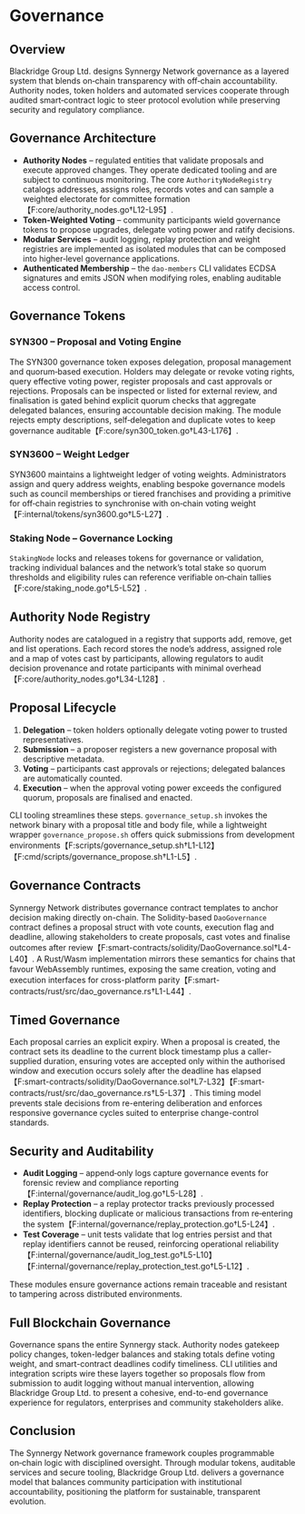 # Governance

## Overview
Blackridge Group Ltd. designs Synnergy Network governance as a layered system that blends on‑chain transparency with off‑chain accountability. Authority nodes, token holders and automated services cooperate through audited smart‑contract logic to steer protocol evolution while preserving security and regulatory compliance.

## Governance Architecture
- **Authority Nodes** – regulated entities that validate proposals and execute approved changes. They operate dedicated tooling and are subject to continuous monitoring. The core `AuthorityNodeRegistry` catalogs addresses, assigns roles, records votes and can sample a weighted electorate for committee formation【F:core/authority_nodes.go†L12-L95】.
- **Token‑Weighted Voting** – community participants wield governance tokens to propose upgrades, delegate voting power and ratify decisions.
- **Modular Services** – audit logging, replay protection and weight registries are implemented as isolated modules that can be composed into higher‑level governance applications.
- **Authenticated Membership** – the `dao-members` CLI validates ECDSA signatures and emits JSON when modifying roles, enabling auditable access control.

## Governance Tokens
### SYN300 – Proposal and Voting Engine
The SYN300 governance token exposes delegation, proposal management and quorum‑based execution. Holders may delegate or revoke voting rights, query effective voting power, register proposals and cast approvals or rejections. Proposals can be inspected or listed for external review, and finalisation is gated behind explicit quorum checks that aggregate delegated balances, ensuring accountable decision making. The module rejects empty descriptions, self‑delegation and duplicate votes to keep governance auditable【F:core/syn300_token.go†L43-L176】.

### SYN3600 – Weight Ledger
SYN3600 maintains a lightweight ledger of voting weights. Administrators assign and query address weights, enabling bespoke governance models such as council memberships or tiered franchises and providing a primitive for off‑chain registries to synchronise with on‑chain voting weight【F:internal/tokens/syn3600.go†L5-L27】.

### Staking Node – Governance Locking
`StakingNode` locks and releases tokens for governance or validation, tracking individual balances and the network’s total stake so quorum thresholds and eligibility rules can reference verifiable on‑chain tallies【F:core/staking_node.go†L5-L52】.

## Authority Node Registry
Authority nodes are catalogued in a registry that supports add, remove, get and list operations. Each record stores the node’s address, assigned role and a map of votes cast by participants, allowing regulators to audit decision provenance and rotate participants with minimal overhead【F:core/authority_nodes.go†L34-L128】.

## Proposal Lifecycle
1. **Delegation** – token holders optionally delegate voting power to trusted representatives.
2. **Submission** – a proposer registers a new governance proposal with descriptive metadata.
3. **Voting** – participants cast approvals or rejections; delegated balances are automatically counted.
4. **Execution** – when the approval voting power exceeds the configured quorum, proposals are finalised and enacted.

CLI tooling streamlines these steps. `governance_setup.sh` invokes the network binary with a proposal title and body file, while a lightweight wrapper `governance_propose.sh` offers quick submissions from development environments【F:scripts/governance_setup.sh†L1-L12】【F:cmd/scripts/governance_propose.sh†L1-L5】.

## Governance Contracts
Synnergy Network distributes governance contract templates to anchor decision making directly on-chain. The Solidity-based `DaoGovernance` contract defines a proposal struct with vote counts, execution flag and deadline, allowing stakeholders to create proposals, cast votes and finalise outcomes after review【F:smart-contracts/solidity/DaoGovernance.sol†L4-L40】. A Rust/Wasm implementation mirrors these semantics for chains that favour WebAssembly runtimes, exposing the same creation, voting and execution interfaces for cross-platform parity【F:smart-contracts/rust/src/dao_governance.rs†L1-L44】.

## Timed Governance
Each proposal carries an explicit expiry. When a proposal is created, the contract sets its deadline to the current block timestamp plus a caller-supplied duration, ensuring votes are accepted only within the authorised window and execution occurs solely after the deadline has elapsed【F:smart-contracts/solidity/DaoGovernance.sol†L7-L32】【F:smart-contracts/rust/src/dao_governance.rs†L5-L37】. This timing model prevents stale decisions from re-entering deliberation and enforces responsive governance cycles suited to enterprise change-control standards.

## Security and Auditability
- **Audit Logging** – append‑only logs capture governance events for forensic review and compliance reporting【F:internal/governance/audit_log.go†L5-L28】.
- **Replay Protection** – a replay protector tracks previously processed identifiers, blocking duplicate or malicious transactions from re‑entering the system【F:internal/governance/replay_protection.go†L5-L24】.
- **Test Coverage** – unit tests validate that log entries persist and that replay identifiers cannot be reused, reinforcing operational reliability【F:internal/governance/audit_log_test.go†L5-L10】【F:internal/governance/replay_protection_test.go†L5-L12】.

These modules ensure governance actions remain traceable and resistant to tampering across distributed environments.

## Full Blockchain Governance
Governance spans the entire Synnergy stack. Authority nodes gatekeep policy changes, token-ledger balances and staking totals define voting weight, and smart-contract deadlines codify timeliness. CLI utilities and integration scripts wire these layers together so proposals flow from submission to audit logging without manual intervention, allowing Blackridge Group Ltd. to present a cohesive, end-to-end governance experience for regulators, enterprises and community stakeholders alike.

## Conclusion
The Synnergy Network governance framework couples programmable on‑chain logic with disciplined oversight. Through modular tokens, auditable services and secure tooling, Blackridge Group Ltd. delivers a governance model that balances community participation with institutional accountability, positioning the platform for sustainable, transparent evolution.
